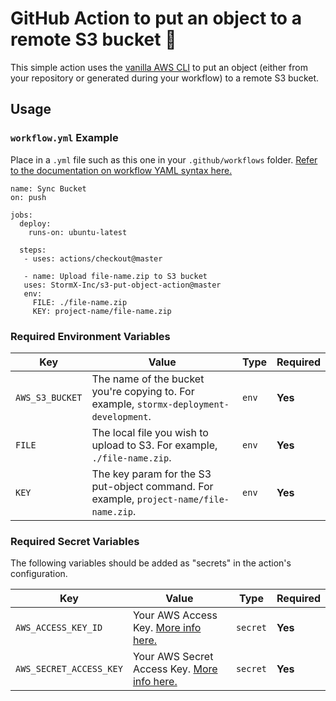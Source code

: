 # GitHub Action to put an object to a remote S3 bucket 🔄 

This simple action uses the [vanilla AWS CLI](https://docs.aws.amazon.com/cli/index.html) to put an object (either from your repository or generated during your workflow) to a remote S3 bucket.

## Usage

### `workflow.yml` Example

Place in a `.yml` file such as this one in your `.github/workflows` folder. [Refer to the documentation on workflow YAML syntax here.](https://help.github.com/en/articles/workflow-syntax-for-github-actions)

```
name: Sync Bucket
on: push

jobs:
  deploy:
    runs-on: ubuntu-latest
    
  steps:
   - uses: actions/checkout@master
   
   - name: Upload file-name.zip to S3 bucket
   uses: StormX-Inc/s3-put-object-action@master
   env:
     FILE: ./file-name.zip
     KEY: project-name/file-name.zip
```


### Required Environment Variables

| Key | Value | Type | Required |
| ------------- | ------------- | ------------- | ------------- |
| `AWS_S3_BUCKET` | The name of the bucket you're copying to. For example, `stormx-deployment-development`. | `env` | **Yes** 
| `FILE` | The local file you wish to upload to S3. For example, `./file-name.zip`. | `env` | **Yes** |
| `KEY` | The key param for the S3 put-object command. For example, `project-name/file-name.zip`. | `env` | **Yes** |


### Required Secret Variables

The following variables should be added as "secrets" in the action's configuration.

| Key | Value | Type | Required |
| ------------- | ------------- | ------------- | ------------- |
| `AWS_ACCESS_KEY_ID` | Your AWS Access Key. [More info here.](https://docs.aws.amazon.com/general/latest/gr/managing-aws-access-keys.html) | `secret` | **Yes** |
| `AWS_SECRET_ACCESS_KEY` | Your AWS Secret Access Key. [More info here.](https://docs.aws.amazon.com/general/latest/gr/managing-aws-access-keys.html) | `secret` | **Yes** |
